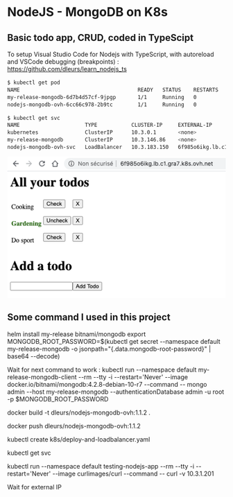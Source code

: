 # NodeJS - MongoDB on K8s
## Basic todo app, CRUD, coded in TypeScipt 

To setup Visual Studio Code for Nodejs with TypeScript, with autoreload and VSCode debugging (breakpoints) : <br/>
https://github.com/dleurs/learn_nodejs_ts


```bash
$ kubectl get pod
NAME                                      READY   STATUS    RESTARTS   AGE
my-release-mongodb-6d7b4d57cf-9jpgp       1/1     Running   0          17h
nodejs-mongodb-ovh-6cc66c978-2b9tc        1/1     Running   0          20m
```

```bash
$ kubectl get svc
NAME                     TYPE           CLUSTER-IP     EXTERNAL-IP                         PORT(S)        AGE
kubernetes               ClusterIP      10.3.0.1       <none>                              443/TCP        8d
my-release-mongodb       ClusterIP      10.3.146.86    <none>                              27017/TCP      17h
nodejs-mongodb-ovh-svc   LoadBalancer   10.3.183.150   6f985o6ikg.lb.c1.gra7.k8s.ovh.net   80:31861/TCP   19m
```

![](./assets/Todo-app-presentation.png)


## Some command I used in this project 

helm install my-release bitnami/mongodb
export MONGODB_ROOT_PASSWORD=$(kubectl get secret --namespace default my-release-mongodb -o jsonpath="{.data.mongodb-root-password}" | base64 --decode)

Wait for next command to work :
kubectl run --namespace default my-release-mongodb-client --rm --tty -i --restart='Never' --image docker.io/bitnami/mongodb:4.2.8-debian-10-r7 --command -- mongo admin --host my-release-mongodb --authenticationDatabase admin -u root -p $MONGODB_ROOT_PASSWORD

docker build -t dleurs/nodejs-mongodb-ovh:1.1.2 .

docker push dleurs/nodejs-mongodb-ovh:1.1.2

kubectl create k8s/deploy-and-loadbalancer.yaml

kubectl get svc

kubectl run --namespace default testing-nodejs-app --rm --tty -i --restart='Never' --image curlimages/curl --command -- curl -v 10.3.1.201

Wait for external IP
